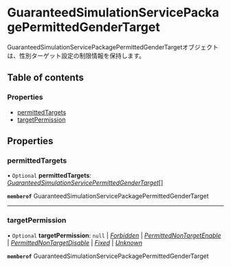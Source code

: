 # GuaranteedSimulationServicePackagePermittedGenderTarget


<div lang=\"ja\">GuaranteedSimulationServicePackagePermittedGenderTargetオブジェクトは、性別ターゲット設定の制限情報を保持します。</div> 

## Table of contents

### Properties

- [permittedTargets](guaranteedsimulationservicepackagepermittedgendertarget.md#permittedtargets)
- [targetPermission](guaranteedsimulationservicepackagepermittedgendertarget.md#targetpermission)

## Properties

### permittedTargets

• `Optional` **permittedTargets**: [*GuaranteedSimulationServicePermittedGenderTarget*](guaranteedsimulationservicepermittedgendertarget.md)[]

**`memberof`** GuaranteedSimulationServicePackagePermittedGenderTarget

___

### targetPermission

• `Optional` **targetPermission**: ``null`` \| [*Forbidden*](./enums/guaranteedsimulationservicepackagepermissiontype.md#forbidden) \| [*PermittedNonTargetEnable*](./enums/guaranteedsimulationservicepackagepermissiontype.md#permittednontargetenable) \| [*PermittedNonTargetDisable*](./enums/guaranteedsimulationservicepackagepermissiontype.md#permittednontargetdisable) \| [*Fixed*](./enums/guaranteedsimulationservicepackagepermissiontype.md#fixed) \| [*Unknown*](./enums/guaranteedsimulationservicepackagepermissiontype.md#unknown)

**`memberof`** GuaranteedSimulationServicePackagePermittedGenderTarget
